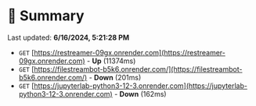 # 📖 Summary
Last updated: **6/16/2024, 5:21:28 PM**

- `GET` [https://restreamer-09gx.onrender.com](https://restreamer-09gx.onrender.com) - **Up** (11374ms)
- `GET` [https://filestreambot-b5k6.onrender.com/](https://filestreambot-b5k6.onrender.com/) - **Down** (201ms)
- `GET` [https://jupyterlab-python3-12-3.onrender.com](https://jupyterlab-python3-12-3.onrender.com) - **Down** (162ms)
